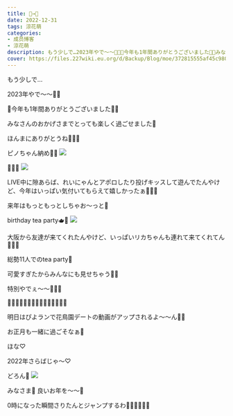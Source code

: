 ```yaml
---
title: 🐅→🐇
date: 2022-12-31
tags: 涼花萌
categories: 
- 成员博客
- 涼花萌
description: もう少しで…2023年やで〜〜🐰🐰🐅今年も1年間ありがとうございました🐅🐅みなさんのおかげさまでとっても楽しく過ごせました💓ほんまにありがとうね🥰💓💓ピ...
cover: https://files.227wiki.eu.org/d/Backup/Blog/moe/372815555af45c9809e622cb1365c.jpg 
---
```





もう少しで…

2023年やで〜〜🐰🐰



🐅今年も1年間ありがとうございました🐅🐅


みなさんのおかげさまでとっても楽しく過ごせました💓



ほんまにありがとうね🥰💓💓








ピノちゃん納め🤥💓
![](https://files.227wiki.eu.org/d/Backup/Blog/moe/372815555af45c9809e622cb1365c.jpg)






🚀🍓🍫
![](https://files.227wiki.eu.org/d/Backup/Blog/moe/372815555af45c9809e622cb1365c-01.jpg)




LIVE中に隙あらば、れいにゃんとアポロしたり投げキッスして遊んでたんやけど、今年はいっぱい気付いてもらえて嬉しかったぁ🤣💓💓


来年はもっともっとしちゃお〜っと🚀








birthday tea party🫖💙
![](https://files.227wiki.eu.org/d/Backup/Blog/moe/372815555af45c9809e622cb1365c-02.jpg)



大阪から友達が来てくれたんやけど、いっぱいリカちゃんも連れて来てくれてん🥰💓💓



総勢11人でのtea party💙

可愛すぎたからみんなにも見せちゃう👭🏼

特別やでぇ〜〜🧚🏻‍♀️






🌼🌼🌼🌼🌼🌼🌼🌼🌼🌼🌼🌼🌼🌼🌼








明日はぴよランで花鳥園デートの動画がアップされるよ〜〜ん🐥🏰

お正月も一緒に過ごそなぁ💓





ほな♡

2022年さらばじゃ〜♡



どろん🥷
![](https://files.227wiki.eu.org/d/Backup/Blog/moe/372815555af45c9809e622cb1365c-03.jpg)






みなさま💓
良いお年を〜〜💓










0時になった瞬間さりたんとジャンプするわ🏃🏼‍♀️🏃🏼‍♀️


